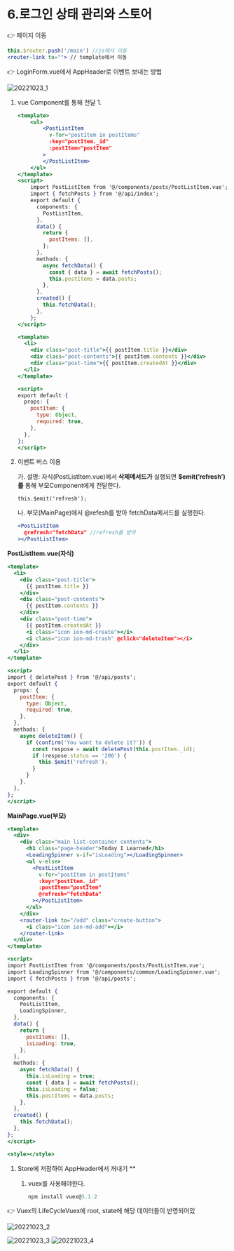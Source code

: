 # 6.로그인 상태 관리와 스토어

👉 페이지 이동

```jsx
this.$router.push('/main') //js에서 이동
<router-link to=""> // template에서 이동
```

👉 LoginForm.vue에서 AppHeader로 이벤트 보내는 방법

![20221023_1](https://user-images.githubusercontent.com/58017318/197354100-816b3dc0-2e2f-4b73-b2a8-712cf242c179.png)

1. vue Component를 통해 전달
    1. 
    
    ```jsx
    <template>
    	<ul>
    		<PostListItem
    		  v-for="postItem in postItems"
    		  :key="postItem._id"
    		  :postItem="postItem"
    		>
    		</PostListItem>
    	</ul>
    </template>
    <script>
    	import PostListItem from '@/components/posts/PostListItem.vue';
    	import { fetchPosts } from '@/api/index';
    	export default {
    	  components: {
    	    PostListItem,
    	  },
    	  data() {
    	    return {
    	      postItems: [],
    	    };
    	  },
    	  methods: {
    	    async fetchData() {
    	      const { data } = await fetchPosts();
    	      this.postItems = data.posts;
    	    },
    	  },
    	  created() {
    	    this.fetchData();
    	  },
    	};
    </script>
    ```
    
    ```jsx
    <template>
      <li>
        <div class="post-title">{{ postItem.title }}</div>
        <div class="post-contents">{{ postItem.contents }}</div>
        <div class="post-time">{{ postItem.createdAt }}</div>
      </li>
    </template>
    
    <script>
    export default {
      props: {
        postItem: {
          type: Object,
          required: true,
        },
      },
    };
    </script>
    ```
    
2. 이벤트 버스 이용
    
    가. 설명: 자식(PostListItem.vue)에서 **삭제메서드가** 실행되면 **$emit(’refresh’) 를** 통해 부모Component에게 전달한다.
    
    ```
    this.$emit('refresh');
    ```
    
    나. 부모(MainPage)에서 \@refesh를 받아 fetchData메서드를 실행한다.
    
    ```jsx
    <PostListItem
      @refresh="fetchData" //refresh를 받아
    ></PostListItem>
    ```
    

**PostListItem.vue(자식)**

```jsx
<template>
  <li>
    <div class="post-title">
      {{ postItem.title }}
    </div>
    <div class="post-contents">
      {{ postItem.contents }}
    </div>
    <div class="post-time">
      {{ postItem.createdAt }}
      <i class="icon ion-md-create"></i>
      <i class="icon ion-md-trash" @click="deleteItem"></i>
    </div>
  </li>
</template>

<script>
import { deletePost } from '@/api/posts';
export default {
  props: {
    postItem: {
      type: Object,
      required: true,
    },
  },
  methods: {
    async deleteItem() {
      if (confirm('You want to delete it?')) {
        const respose = await deletePost(this.postItem._id);
        if (respose.status == '200') {
          this.$emit('refresh');
        }
      }
    },
  },
};
</script>
```

**MainPage.vue(부모)**

```jsx
<template>
  <div>
    <div class="main list-container contents">
      <h1 class="page-header">Today I Learned</h1>
      <LoadingSpinner v-if="isLoading"></LoadingSpinner>
      <ul v-else>
        <PostListItem
          v-for="postItem in postItems"
          :key="postItem._id"
          :postItem="postItem"
          @refresh="fetchData"
        ></PostListItem>
      </ul>
    </div>
    <router-link to="/add" class="create-button">
      <i class="icon ion-md-add"></i>
    </router-link>
  </div>
</template>

<script>
import PostListItem from '@/components/posts/PostListItem.vue';
import LoadingSpinner from '@/components/common/LoadingSpinner.vue';
import { fetchPosts } from '@/api/posts';

export default {
  components: {
    PostListItem,
    LoadingSpinner,
  },
  data() {
    return {
      postItems: [],
      isLoading: true,
    };
  },
  methods: {
    async fetchData() {
      this.isLoading = true;
      const { data } = await fetchPosts();
      this.isLoading = false;
      this.postItems = data.posts;
    },
  },
  created() {
    this.fetchData();
  },
};
</script>

<style></style>
```

1. Store에 저장하여 AppHeader에서 꺼내기 ** 
    1. vuex를 사용해야한다.
        
        ```jsx
        npm install vuex@3.1.2
        ```
        

👉 Vuex의 LifeCycleVuex에 root, state에 해당 데이터들이 반영되어있

![20221023_2](https://user-images.githubusercontent.com/58017318/197354101-5af9c0f3-c171-4003-af28-cbe80cc7818b.png)

![20221023_3](https://user-images.githubusercontent.com/58017318/197354103-b5b108df-4bb1-4468-913a-c9d247904973.png)
![20221023_4](https://user-images.githubusercontent.com/58017318/197354115-5662ed82-e5ff-454d-bc4f-4995e3eb6d73.png)
